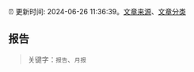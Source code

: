 :alarm_clock: 更新时间: 2024-06-26 11:36:39。[文章来源](/README.md)、[文章分类](/TAGS.md)

## 报告


> 关键字：`报告`、`月报`



